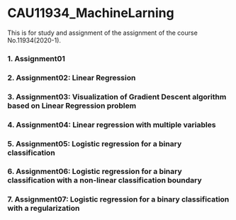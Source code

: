 # CAU11934_MachineLarning

This is for study and assignment of the assignment of the course No.11934(2020-1).


### 1. Assignment01

### 2. Assignment02: Linear Regression

### 3. Assignment03: Visualization of Gradient Descent algorithm based on Linear Regression problem

### 4. Assignment04: Linear regression with multiple variables

### 5. Assignment05: Logistic regression for a binary classification

### 6. Assignment06: Logistic regression for a binary classification with a non-linear classification boundary

### 7. Assignment07: Logistic regression for a binary classification with a regularization

